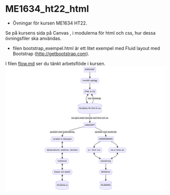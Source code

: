 # ME1634_ht22_html

* Övningar för kursen ME1634 HT22.

Se på kursens sida på Canvas , i modulerna för html och css, hur dessa övningsfiler ska användas.

- filen bootstrap_exempel.html är ett litet exempel med Fluid layout med Bootstrap (http://getbootstrap.com).


I filen [flow.md](https://github.com/MEGUL22h/ME1634_ht22_html/blob/main/flow.md) ser du tänkt arbetsflöde i kursen.
![flöde](https://raw.githubusercontent.com/MEGUL22h/ME1634_ht22_html/c4f80fee8cfc00cc1a62ea2911b38ca3ee6e6afd/ME1634_flow-2022-11-10-081259.png)
